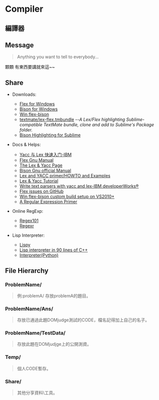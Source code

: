 # Compiler
## 編譯器

## Message
>Anything you want to tell to everybody...

顆顆 有東西要講就來這~~

## Share
* Downloads:
  * [Flex for Windows](http://gnuwin32.sourceforge.net/packages/flex.htm)
  * [Bison for Windows](http://gnuwin32.sourceforge.net/packages/bison.htm)
  * [Win flex-bison](https://sourceforge.net/projects/winflexbison/)
  * [textmate/lex-flex.tmbundle](https://github.com/textmate/lex-flex.tmbundle) --_A Lex/Flex highlighting Sublime-compatible TextMate bundle, clone and add to Sublime's Package folder._
  * [Bison Highlighting for Sublime](https://packagecontrol.io/packages/Bison)
  
* Docs & Helps:
  * [Yacc 与 Lex 快速入门-IBM](https://www.ibm.com/developerworks/cn/linux/sdk/lex/index.html)
  * [Flex Gnu Manual](https://www.google.com.tw/url?sa=t&rct=j&q=&esrc=s&source=web&cd=1&cad=rja&uact=8&ved=0ahUKEwjCsaSq29DSAhUKvbwKHUSiBnIQFggaMAA&url=ftp%3A%2F%2Fftp.gnu.org%2Fold-gnu%2FManuals%2Fflex-2.5.4%2Fhtml_mono%2Fflex.html&usg=AFQjCNG2EUfOrK23D-o29g1DJHfO7gmnDA&sig2=qCNDg6MBNmu3kvi_7lnGJQ)
  * [The Lex & Yacc Page](http://dinosaur.compilertools.net/)
  * [Bison Gnu official Manual](https://www.gnu.org/software/bison/manual/bison.html)
  * [Lex and YACC primer/HOWTO and Examples](https://ds9a.nl/lex-yacc/cvs/lex-yacc-howto.html)
  * [Lex & Yacc Tutorial](http://epaperpress.com/lexandyacc/)
  * [Write text parsers with yacc and lex-IBM developerWorks®](https://www.ibm.com/developerworks/aix/tutorials/au-lexyacc/)
  * [Flex issues on GitHub](https://github.com/westes/flex/issues)
  * [Win flex-bison custom build setup on VS2010+](https://sourceforge.net/p/winflexbison/wiki/Visual%20Studio%20custom%20build%20rules/)
  * [A Regular Expression Primer](http://crazyof.me/blog/regex.html)
* Online RegExp:
  * [Regex101](https://regex101.com/)
  * [Regexr](http://regexr.com/)
  
* Lisp Interpreter:
  * [Lispy](http://norvig.com/lispy.html)
  * [Lisp interpreter in 90 lines of C++](http://howtowriteaprogram.blogspot.tw/2010/11/lisp-interpreter-in-90-lines-of-c.html)
  * [Interpreter(Python)](http://www.computingbook.org/Interpreters.pdf)
## File Hierarchy
### ProblemName/
>例:problemA/ 存放problemA的題目。

### ProblemName/Ans/
>存放已通過此題DOMjudge測試的CODE，檔名記得加上自己的名子。

### ProblemName/TestData/
>存放此題在DOMjudjge上的公開測資。

### Temp/
>個人CODE暫存。

### Share/
>其他分享資料\工具。
